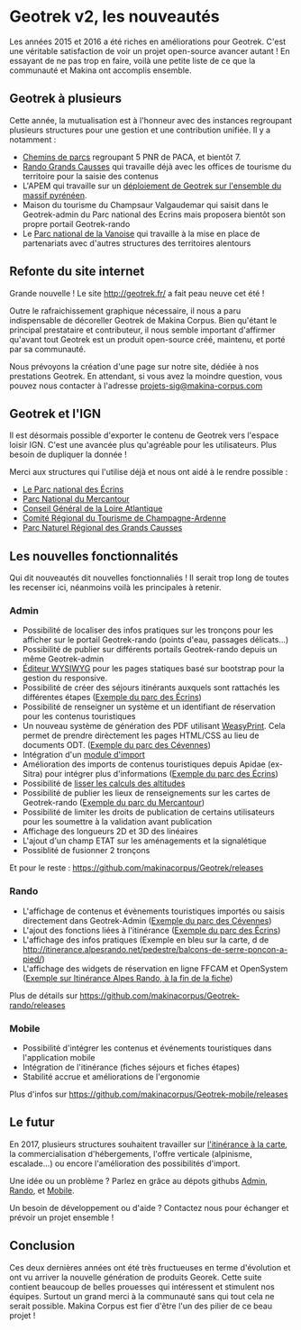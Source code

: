 # Geotrek v2, les nouveautés

Les années 2015 et 2016 a été riches en améliorations pour Geotrek. C'est une véritable satisfaction de voir un projet open-source avancer autant !
En essayant de ne pas trop en faire, voilà une petite liste de ce que la communauté et Makina ont accomplis ensemble.

## Geotrek à plusieurs

Cette année, la mutualisation est à l'honneur avec des instances regroupant plusieurs structures pour une gestion et une contribution unifiée. Il y a notamment :

* [Chemins de parcs](http://presse.provenceguide.com/wp-content/uploads/2016/06/DP-Chemins-des-Parcs-juin-2016.pdf) regroupant 5 PNR de PACA, et bientôt 7.
* [Rando Grands Causses](http://rando.parc-grands-causses.fr/) qui travaille déjà avec les offices de tourisme du territoire pour la saisie des contenus
* L'APEM qui travaille sur un [déploiement de Geotrek sur l'ensemble du massif pyrénéen](http://www.apem.asso.fr/actus-page-d-accueil/82-25-novembre-2015-%C3%A9change-intermassif-sur-l%E2%80%99utilisation-de-geotrek).
* Maison du tourisme du Champsaur Valgaudemar qui saisit dans le Geotrek-admin du Parc national des Ecrins mais proposera bientôt son propre portail Geotrek-rando
* Le [Parc national de la Vanoise](http://rando.vanoise.com/) qui travaille à la mise en place de partenariats avec d'autres structures des territoires alentours


## Refonte du site internet
Grande nouvelle ! Le site http://geotrek.fr/ a fait peau neuve cet été !

Outre le rafraichissement graphique nécessaire, il nous a paru indispensable de décoreller Geotrek de Makina Corpus. Bien qu'étant le principal prestataire et contributeur, il nous semble important d'affirmer qu'avant tout Geotrek est un produit open-source créé, maintenu, et porté par sa communauté.

Nous prévoyons la création d'une page sur notre site, dédiée à nos prestations Geotrek. En attendant, si vous avez la moindre question, vous pouvez nous contacter à l'adresse [projets-sig@makina-corpus.com](mailto:projets-sig@makina-corpus.com)

## Geotrek et l'IGN

Il est désormais possible d'exporter le contenu de Geotrek vers l'espace loisir IGN. C'est une avancée plus qu'agréable pour les utilisateurs. Plus besoin de dupliquer la donnée !

Merci aux structures qui l'utilise déjà et nous ont aidé à le rendre possible :
* [Le Parc national des Écrins](http://www.grand-tour-ecrins.fr/)
* [Parc National du Mercantour](http://rando.mercantour.eu/)
* [Conseil Général de la Loire Atlantique](http://rando.loire-atlantique.fr/)
* [Comité Régional du Tourisme de Champagne-Ardenne](http://rando-champagne-ardenne.com/)
* [Parc Naturel Régional des Grands Causses](rando-champagne-ardenne.com/)

## Les nouvelles fonctionnalités

Qui dit nouveautés dit nouvelles fonctionnaliés ! Il serait trop long de toutes les recenser ici, néanmoins voilà les principales à retenir.

### Admin
* Possibilité de localiser des infos pratiques sur les tronçons pour les afficher sur le portail Geotrek-rando (points d'eau, passages délicats...)
* Possibilité de publier sur différents portails Geotrek-rando depuis un même Geotrek-admin
* [Éditeur WYSIWYG](https://geotrek.readthedocs.io/en/master/user-manual.html) pour les pages statiques basé sur bootstrap pour la gestion du responsive.
* Possibilité de créer des séjours itinérants auxquels sont rattachés les différentes étapes ([Exemple du parc des Écrins](http://www.grand-tour-ecrins.fr/a-pied/itinerance-alpine-en-valgaudemar/))
* Possibilité de renseigner un système et un identifiant de réservation pour les contenus touristiques
* Un nouveau système de génération des PDF utilisant [WeasyPrint](http://weasyprint.org/). Cela permet de prendre dirèctement les pages HTML/CSS au lieu de documents ODT. ([Exemple du parc des Cévennes](http://destination.cevennes-parcnational.fr/data/api/fr/treks/38033/chemin-de-memoires.pdf))
* Intégration d'un [module d'import](https://geotrek.readthedocs.io/en/master/import.html)
* Amélioration des imports de contenus touristiques depuis Apidae (ex-Sitra) pour intégrer plus d'informations ([Exemple du parc des Écrins](http://www.grand-tour-ecrins.fr/contenu-touristique/chabourneou/))
* Possibilité de [lisser les calculs des altitudes](https://github.com/makinacorpus/Geotrek/issues/1452)
* Possibilité de publier les lieux de renseignements sur les cartes de Geotrek-rando ([Exemple du parc du Mercantour](http://rando.mercantour.eu/?categories=T4))
* Possibilité de limiter les droits de publication de certains utilisateurs pour les soumettre à la validation avant publication
* Affichage des longueurs 2D et 3D des linéaires
* L'ajout d'un champ ETAT sur les aménagements et la signalétique
* Possiblité de fusionner 2 tronçons

Et pour le reste : https://github.com/makinacorpus/Geotrek/releases

### Rando
* L'affichage de contenus et évènements touristiques importés ou saisis directement dans Geotrek-Admin ([Exemple du parc des Cévennes](http://destination.cevennes-parcnational.fr/))
* L'ajout des fonctions liées à l'itinérance ([Exemple du parc des Écrins](http://www.grand-tour-ecrins.fr/))
* L'affichage des infos pratiques (Exemple en bleu sur la carte, d de http://itinerance.alpesrando.net/pedestre/balcons-de-serre-poncon-a-pied/)
* L'affichage des widgets de réservation en ligne FFCAM et OpenSystem ([Exemple sur Itinérance Alpes Rando, à la fin de la fiche](http://itinerance.alpesrando.net/contenu-touristique/camping-le-petit-liou/))

Plus de détails sur https://github.com/makinacorpus/Geotrek-rando/releases

### Mobile
* Possibilité d'intégrer les contenus et événements touristiques dans l'application mobile
* Intégration de l'itinérance (fiches séjours et fiches étapes)
* Stabilité accrue et améliorations de l'ergonomie

Plus d'infos sur https://github.com/makinacorpus/Geotrek-mobile/releases

## Le futur
En 2017, plusieurs structures souhaitent travailler sur [l'itinérance à la carte](https://github.com/makinacorpus/Geotrek-rando/issues/346), la commercialisation d'hébergements, l'offre verticale (alpinisme, escalade...) ou encore l'amélioration des possibilités d'import.

Une idée ou un problème ? Parlez en grâce au dépots githubs [Admin](https://github.com/makinacorpus/Geotrek/issues), [Rando](https://github.com/makinacorpus/Geotrek-rando/issues), et [Mobile](https://github.com/makinacorpus/Geotrek-mobile/issues).

Un besoin de développement ou d'aide ? Contactez nous pour échanger et prévoir un projet ensemble !

## Conclusion

Ces deux dernières années ont été très fructueuses en terme d'évolution et ont vu arriver la nouvelle génération de produits Georek. Cette suite contient beaucoup de belles prouesses qui intéressent et stimulent nos équipes. Surtout un grand merci à la communauté sans qui tout cela ne serait possible. Makina Corpus est fier d'être l'un des pilier de ce beau projet !

